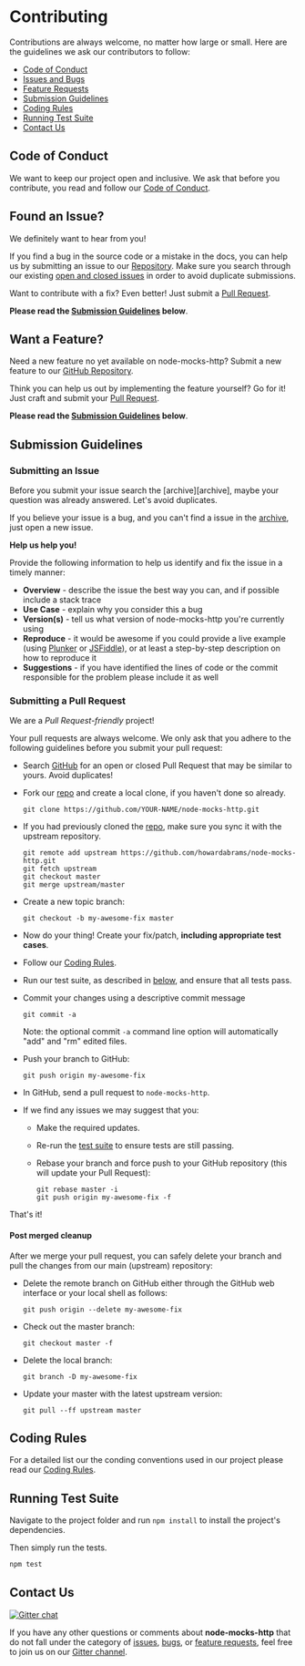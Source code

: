 # Contributing

Contributions are always welcome, no matter how large or small. Here are the guidelines we ask our contributors to follow:

 - [Code of Conduct](#coc)
 - [Issues and Bugs](#issue)
 - [Feature Requests](#feature)
 - [Submission Guidelines](#submit)
 - [Coding Rules](#rules)
 - [Running Test Suite](#tests)
 - [Contact Us](#contact)

## <a name="coc"></a> Code of Conduct
We want to keep our project open and inclusive. We ask that before you
contribute, you read and follow our [Code of Conduct](CODE_OF_CONDUCT.md).

## <a name="issue"></a> Found an Issue?
We definitely want to hear from you!

If you find a bug in the source code or a mistake in the docs, you can help us by
submitting an issue to our [Repository][issues]. Make sure you search through our existing [open and closed issues][issues-archive] in order to avoid duplicate submissions.

Want to contribute with a fix? Even better! Just submit a [Pull Request][pulls].

**Please read the [Submission Guidelines](#submit) below**.

## <a name="feature"></a> Want a Feature?
Need a new feature no yet available on node-mocks-http? Submit a new feature to our [GitHub Repository][issues].  

Think you can help us out by implementing the feature yourself? Go for it! Just craft and submit your [Pull Request][pulls].

**Please read the [Submission Guidelines](#submit) below**.

## <a name="submit"></a> Submission Guidelines

### Submitting an Issue
Before you submit your issue search the [archive][archive], maybe your question was already answered. Let's avoid duplicates.

If you believe your issue is a bug, and you can't find a issue in the [archive][issues-archive], just open a new issue. 

**Help us help you!**

Provide the following information to help us identify and fix the issue in a timely manner:

* **Overview** - describe the issue the best way you can, and if possible include a stack trace
* **Use Case** - explain why you consider this a bug
* **Version(s)** - tell us what version of node-mocks-http you're currently using
* **Reproduce** - it would be awesome if you could provide a live example (using [Plunker][plunker] or
  [JSFiddle][jsfiddle]), or at least a step-by-step description on how to reproduce it
* **Suggestions** - if you have identified the lines of code or the commit responsible for the problem please include it as well

### Submitting a Pull Request
We are a *Pull Request-friendly* project!

Your pull requests are always welcome. We only ask that  you adhere to the following guidelines before you submit your pull request:

* Search [GitHub][pulls] for an open or closed Pull Request that may be similar to yours. Avoid duplicates!
* Fork our [repo][repo] and create a local clone, if you haven't done so already.

     ```shell
     git clone https://github.com/YOUR-NAME/node-mocks-http.git
     ```

* If you had previously cloned the [repo][repo], make sure you sync it with the upstream repository.

     ```shell
     git remote add upstream https://github.com/howardabrams/node-mocks-http.git
     git fetch upstream
     git checkout master
     git merge upstream/master
	 ```

* Create a new topic branch:

     ```shell
     git checkout -b my-awesome-fix master
     ```

* Now do your thing! Create your fix/patch, **including appropriate test cases**.
* Follow our [Coding Rules](#rules).
* Run our test suite, as described in [below](#tests),
  and ensure that all tests pass.
* Commit your changes using a descriptive commit message

     ```shell
     git commit -a
     ```

  Note: the optional commit `-a` command line option will automatically "add" and "rm" edited files.

* Push your branch to GitHub:

    ```shell
    git push origin my-awesome-fix
    ```

* In GitHub, send a pull request to `node-mocks-http`.
* If we find any issues we may suggest that you:
  * Make the required updates.
  * Re-run the [test suite](#tests) to ensure tests are still passing.
  * Rebase your branch and force push to your GitHub repository (this will update your Pull Request):

    ```shell
    git rebase master -i
    git push origin my-awesome-fix -f
    ```

That's it!

#### Post merged cleanup

After we merge your pull request, you can safely delete your branch and pull the changes from our main (upstream) repository:

* Delete the remote branch on GitHub either through the GitHub web interface or your local shell as follows:

    ```shell
    git push origin --delete my-awesome-fix
    ```

* Check out the master branch:

    ```shell
    git checkout master -f
    ```

* Delete the local branch:

    ```shell
    git branch -D my-awesome-fix
    ```

* Update your master with the latest upstream version:

    ```shell
    git pull --ff upstream master
    ```

## <a name="rules"></a> Coding Rules

For a detailed list our the conding conventions used in our project please read our [Coding Rules](CODING_RULES.md).

## <a name="tests"></a> Running Test Suite

Navigate to the project folder and run `npm install` to install the
project's dependencies.

Then simply run the tests.

```bash
npm test
```

## <a name="contact"></a> Contact Us
[![Gitter chat](https://badges.gitter.im/howardabrams/node-mocks-http.png)](https://gitter.im/howardabrams/node-mocks-http)

If you have any other questions or comments about **node-mocks-http** that do not fall under the category of [issues](#issue), [bugs](#issue), or [feature requests](#feature), feel free to join us on our [Gitter channel][gitter].


[repo]: https://github.com/howardabrams/node-mocks-http
[issues]: https://github.com/howardabrams/node-mocks-http/issues
[issues-archive]: https://github.com/howardabrams/node-mocks-http/issues?q=is%3Aissue
[pulls]: https://github.com/howardabrams/node-mocks-http/pulls
[pulls-archive]: https://github.com/howardabrams/node-mocks-http/pulls?q=is%3Apr
[gitter]: https://gitter.im/howardabrams/node-mocks-http
[jsfiddle]: http://jsfiddle.net/
[plunker]: http://plnkr.co/edit
